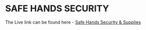 # SAFE HANDS SECURITY
The Live link can be found here - [Safe Hands Security & Supplies](https://techsavey2024.github.io/SafeHands-Ltd/) 
